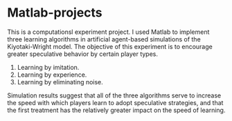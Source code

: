 # Matlab-projects
This is a computationsl experiment project. I used Matlab to implement three learning algorithms in artificial agent-based simulations of the Kiyotaki-Wright model. The objective of this experiment is to encourage greater speculative behavior by certain player types.  
1. Learning by imitation. 
2. Learning by experience. 
3. Learning by eliminating noise. 

Simulation results suggest that all of the three algorithms serve to increase the speed with which players learn to adopt speculative strategies, and that the first treatment has the relatively greater impact on the speed of learning.
